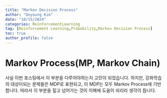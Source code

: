 ```yaml
---
title: "Markov Decision Process"
author: "Doyoung Kim"
date: "10/15/2024"
categories: ReinforcementLearning
tag: [Reinforcement Learning,Probability,Markov Decision Process] 
toc: true
author_profile: false
---
```


# Markov Process(MP, Markov Chain)

사실 이번 포스팅에서 이 부분을 다루어야하는지 고민이 되었습니다. 하지만, 강화학습의 대상이되는 문제들은 MDP로 표현되고, 이 MDP는 모두 Markov Process에 기반합니다. 따라서 이 부분을 짚고 넘어가는 것이 이해에 도움이 되리라 생각이 듭니다.
